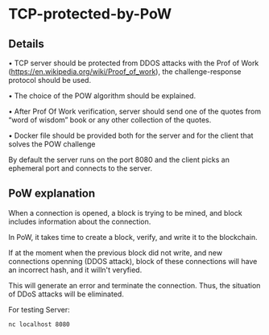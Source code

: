 # TCP-protected-by-PoW

## Details
• TCP server should be protected from DDOS attacks with the Prof of Work (https://en.wikipedia.org/wiki/Proof_of_work), the challenge-response protocol should be used.

• The choice of the POW algorithm should be explained.

• After Prof Of Work verification, server should send one of the quotes from “word of wisdom” book or any other collection of the quotes.

• Docker file should be provided both for the server and for the client that solves the POW challenge
 
By default the server runs on the port 8080 and the client picks an ephemeral port and connects to the server.

## PoW explanation

When a connection is opened, a block is trying to be mined, and block includes information about the connection.

In PoW, it takes time to create a block, verify, and write it to the blockchain.

If at the moment when the previous block did not write,  and new connections openning (DDOS attack), block of these connections will have an incorrect hash, and it willn't veryfied.

This will generate an error and terminate the connection. Thus, the situation of DDoS attacks will be eliminated.
 
 
For testing Server:

`nc localhost 8080`
